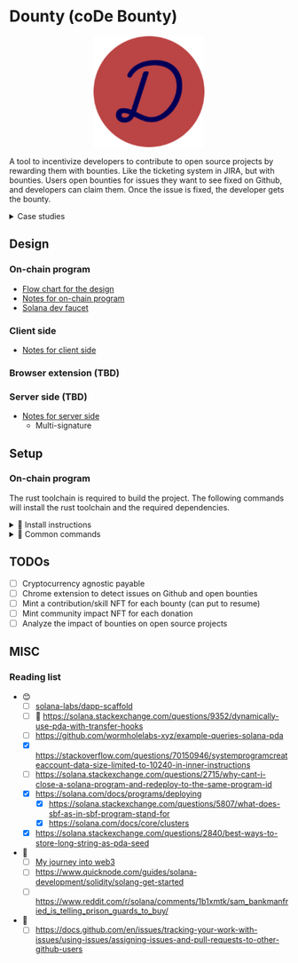 # Dounty (coDe Bounty)

<p align="center">
    <a href="https://wangwilly.github.io/Dounty/">
        <img src="docs/assets/dounty-icon.png" alt="Dounty icon" width="200" height="200">
    </a>
</p>

A tool to incentivize developers to contribute to open source projects by rewarding them with bounties. Like the ticketing system in JIRA, but with bounties. Users open bounties for issues they want to see fixed on Github, and developers can claim them. Once the issue is fixed, the developer gets the bounty.

<details>

<summary>Case studies</summary>

- BountySource
    - 🤔 https://www.reddit.com/r/opensource/comments/1d5v1uk/bountysource_is_dead/
    - https://github.com/bountysource
    - https://github.com/bountysource/core/issues/1586
- 🥵 Fiver
    - https://www.fiverr.com/?source=top_navd
- Liberapay is a platform that allows users to donate money to open source projects. It is similar to Patreon, but for open source projects. (https://www.patreon.com/)
    - https://en.liberapay.com/
- Kickstarter
    - https://www.kickstarter.com/discover/categories/technology/software
- 🥵 Upwork
    - https://www.upwork.com/hire/javascript-developers/
- 🥵 Gitpay
    - https://gitpay.me/#/
- Gitcoin
    - https://gitcoin.co/
    - https://explorer.gitcoin.co/#/projects
    - 🏳️ https://x.com/gitcoin/status/1870127565911785924
- 🥵 https://www.reddit.com/r/github/comments/11bu8p3/how_to_find_issues_with_bounties_on_github/
- 🥵 https://github.com/disclose/bug-bounty-platforms

</details>

## Design

### On-chain program

- [Flow chart for the design](docs/contract/flow-chart.md)
- [Notes for on-chain program](docs/contract/notes.md)
- [Solana dev faucet](https://faucet.solana.com/)

### Client side

- [Notes for client side](docs/client/notes.md)

### Browser extension (TBD)

### Server side (TBD)

- [Notes for server side](docs/server/notes.md)
    - Multi-signature

## Setup

### On-chain program

The rust toolchain is required to build the project. The following commands will install the rust toolchain and the required dependencies.

<details>
<summary>📌 Install instructions</summary>

```bash
# Install the rust toolchain
curl --proto '=https' --tlsv1.2 -sSf https://sh.rustup.rs | sh
```

Installing using Anchor version manager
```bash
# Install the Anchor version manager
cargo install --git https://github.com/coral-xyz/anchor avm --locked --force

# Install the build dependencies
sh -c "$(curl -sSfL https://release.anza.xyz/stable/install)"

# Check the version of Anchor
solana --version

# Install the latest version of Anchor
avm install latest

# Check the version of Anchor
anchor --version
```

</details>

<details>
<summary>📌 Common commands</summary>

```bash
solana config get # Get the current Solana cluster configuration
solana config set --url https://api.devnet.solana.com # Set the Solana cluster configuration
solana balance # Get the balance of the current wallet
solana airdrop 2 ~/.config/solana/id.json # Airdrop 1 SOL to the current wallet
solana address # Get the public key of the current wallet
solana keygen new --outfile ~/.config/solana/id.json # Generate a new keypair

solana transfer 1 [public-key] # Transfer 1 SOL to the specified public key
solana transfer --allow-unfunded-recipient 1 [public-key] # Transfer 1 SOL to the specified public key even if it's unfunded
solana transfer --allow-unfunded-recipient 1 [public-key] --from ~/.config/solana/id.json # Transfer 1 SOL from the current wallet to the specified public key even if it's unfunded

# https://docs.anza.xyz/cli/usage#solana-logs
solana logs --url localhost

# Initialize a new project
anchor init [new-workspace-name]
```

</details>


## TODOs

- [ ] Cryptocurrency agnostic payable
- [ ] Chrome extension to detect issues on Github and open bounties
- [ ] Mint a contribution/skill NFT for each bounty (can put to resume)
- [ ] Mint community impact NFT for each donation
- [ ] Analyze the impact of bounties on open source projects

## MISC

### Reading list

- 😊
    - [ ] [solana-labs/dapp-scaffold](https://github.com/solana-labs/dapp-scaffold/)
    - [ ] 🤔 https://solana.stackexchange.com/questions/9352/dynamically-use-pda-with-transfer-hooks
    - [ ] https://github.com/wormholelabs-xyz/example-queries-solana-pda
    - [x] https://stackoverflow.com/questions/70150946/systemprogramcreateaccount-data-size-limited-to-10240-in-inner-instructions
    - [ ] https://solana.stackexchange.com/questions/2715/why-cant-i-close-a-solana-program-and-redeploy-to-the-same-program-id
    - [x] https://solana.com/docs/programs/deploying
        - [x] https://solana.stackexchange.com/questions/5807/what-does-sbf-as-in-sbf-program-stand-for
        - [x] https://solana.com/docs/core/clusters
    - [x] https://solana.stackexchange.com/questions/2840/best-ways-to-store-long-string-as-pda-seed
- 🙂
    - [ ] [My journey into web3](https://lorisleiva.com/my-journey-into-web-3)
    - [ ] https://www.quicknode.com/guides/solana-development/solidity/solang-get-started
    - [ ] https://www.reddit.com/r/solana/comments/1b1xmtk/sam_bankmanfried_is_telling_prison_guards_to_buy/
- 🤨
    - [ ] https://docs.github.com/en/issues/tracking-your-work-with-issues/using-issues/assigning-issues-and-pull-requests-to-other-github-users
